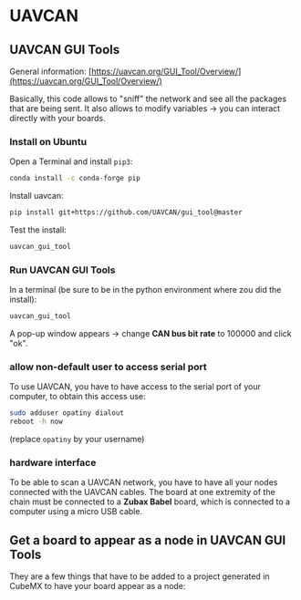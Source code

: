 # UAVCAN


## UAVCAN GUI Tools

General information: [https://uavcan.org/GUI_Tool/Overview/](https://uavcan.org/GUI_Tool/Overview/)

Basically, this code allows to "sniff" the network and see all the packages that are being sent. It also allows to modify variables -> you can interact directly with your boards.

### Install on Ubuntu

Open a Terminal and install `pip3`:
```bash
conda install -c conda-forge pip
```

Install uavcan:
```bash
pip install git+https://github.com/UAVCAN/gui_tool@master
```
Test the install:
```bash
uavcan_gui_tool 
```

### Run UAVCAN GUI Tools
In a terminal (be sure to be in the python environment where zou did the install):

```bash
uavcan_gui_tool
```

A pop-up window appears -> change **CAN bus bit rate** to 100000 and click "ok".

### allow non-default user to access serial port

To use UAVCAN, you have to have access to the serial port of your computer, to obtain this access use:
```bash
sudo adduser opatiny dialout
reboot -h now
```
(replace `opatiny` by your username)

### hardware interface

To be able to scan a UAVCAN network, you have to have all your nodes connected with the UAVCAN cables. The board at one extremity of the chain must be connected to a **Zubax Babel** board, which is connected to a computer using a micro USB cable.

## Get a board to appear as a node in UAVCAN GUI Tools

They are a few things that have to be added to a project generated in CubeMX to have your board appear as a node:
